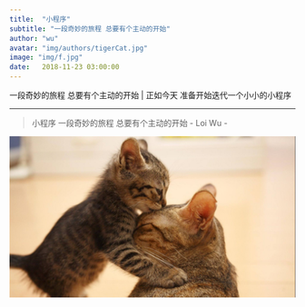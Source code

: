 ```yaml
---
title:  "小程序"
subtitle: "一段奇妙的旅程 总要有个主动的开始"
author: "wu"
avatar: "img/authors/tigerCat.jpg"
image: "img/f.jpg"
date:   2018-11-23 03:00:00
---
```


一段奇妙的旅程 总要有个主动的开始 | 正如今天 准备开始迭代一个小小的小程序



----- ----- ----- -----

> 小程序 一段奇妙的旅程 总要有个主动的开始  - Loi Wu -

<div class="scale"><img src="img/hugkiss.jpg"  alt="λanguage" /></div>



